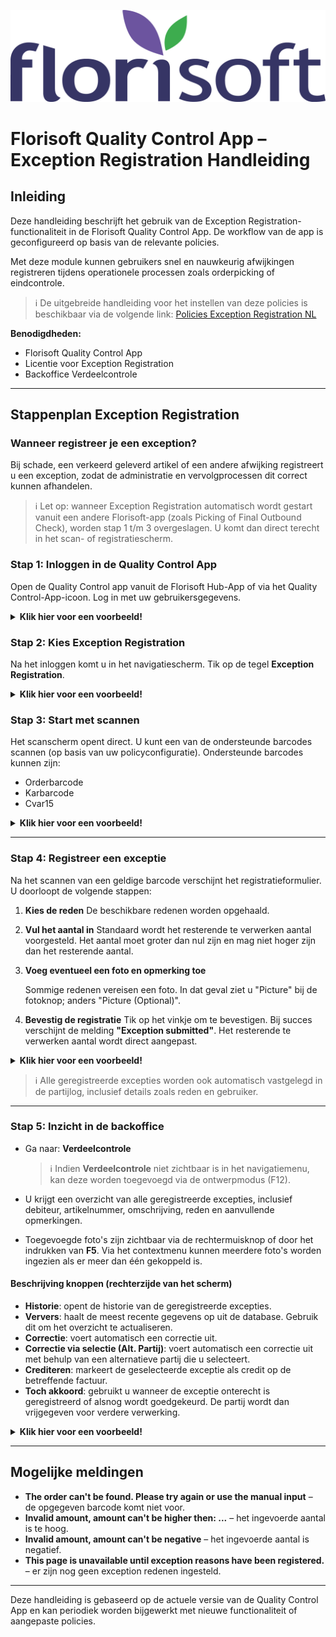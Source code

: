 ![Florisoft logo](https://raw.githubusercontent.com/florisoft/User.Manuals/main/fslogo.png)

# Florisoft Quality Control App – Exception Registration Handleiding

## Inleiding

Deze handleiding beschrijft het gebruik van de Exception Registration-functionaliteit in de Florisoft Quality Control App.
De workflow van de app is geconfigureerd op basis van de relevante policies.

Met deze module kunnen gebruikers snel en nauwkeurig afwijkingen registreren tijdens operationele processen zoals orderpicking of eindcontrole.

> ℹ️ De uitgebreide handleiding voor het instellen van deze policies is beschikbaar via de volgende link: [Policies Exception Registration NL](https://github.com/florisoft/User.Manuals/blob/main/CLOUD%20APPLICATIONS/Apps%20Android/App%20Quality%20Control/Exception%20Registration/Policies%20Exception%20Registration%20NL.md)

**Benodigdheden:**

* Florisoft Quality Control App
* Licentie voor Exception Registration
* Backoffice Verdeelcontrole

---

## Stappenplan Exception Registration

### Wanneer registreer je een exception?

Bij schade, een verkeerd geleverd artikel of een andere afwijking registreert u een exception, zodat de administratie en vervolgprocessen dit correct kunnen afhandelen.

> ℹ️ Let op: wanneer Exception Registration automatisch wordt gestart vanuit een andere Florisoft-app (zoals Picking of Final Outbound Check), worden stap 1 t/m 3 overgeslagen. U komt dan direct terecht in het scan- of registratiescherm.

### Stap 1: Inloggen in de Quality Control App

Open de Quality Control app vanuit de Florisoft Hub-App of via het Quality Control-App-icoon. Log in met uw gebruikersgegevens. 

<details><summary><b>Klik hier voor een voorbeeld!</b></summary><img src="Media/Doorloop/1.png"></details>

### Stap 2: Kies Exception Registration

Na het inloggen komt u in het navigatiescherm. Tik op de tegel **Exception Registration**.

<details><summary><b>Klik hier voor een voorbeeld!</b></summary><img src="Media/Doorloop/2.png"></details>

### Stap 3: Start met scannen

Het scanscherm opent direct. U kunt een van de ondersteunde barcodes scannen (op basis van uw policyconfiguratie).
Ondersteunde barcodes kunnen zijn:

* Orderbarcode
* Karbarcode
* Cvar15

<details><summary><b>Klik hier voor een voorbeeld!</b></summary><img src="Media/Doorloop/3.png"></details>

---

### Stap 4: Registreer een exceptie

Na het scannen van een geldige barcode verschijnt het registratieformulier. U doorloopt de volgende stappen:

1. **Kies de reden**
   De beschikbare redenen worden opgehaald.

2. **Vul het aantal in**
   Standaard wordt het resterende te verwerken aantal voorgesteld.
   Het aantal moet groter dan nul zijn en mag niet hoger zijn dan het resterende aantal.

3. **Voeg eventueel een foto en opmerking toe**

   Sommige redenen vereisen een foto. In dat geval ziet u "Picture" bij de fotoknop; anders "Picture (Optional)".

4. **Bevestig de registratie**
   Tik op het vinkje om te bevestigen. Bij succes verschijnt de melding **"Exception submitted"**.
   Het resterende te verwerken aantal wordt direct aangepast.

<details><summary><b>Klik hier voor een voorbeeld!</b></summary><img src="Media/Doorloop/4.png"></details>

> ℹ️ Alle geregistreerde excepties worden ook automatisch vastgelegd in de partijlog, inclusief details zoals reden en gebruiker.

---

### Stap 5: Inzicht in de backoffice
- Ga naar: **Verdeelcontrole**
    
    > ℹ️ Indien **Verdeelcontrole** niet zichtbaar is in het navigatiemenu, kan deze worden toegevoegd via de ontwerpmodus (F12).
    
- U krijgt een overzicht van alle geregistreerde excepties, inclusief debiteur, artikelnummer, omschrijving, reden en aanvullende opmerkingen.
    
- Toegevoegde foto's zijn zichtbaar via de rechtermuisknop of door het indrukken van **F5**. Via het contextmenu kunnen meerdere foto's worden ingezien als er meer dan één gekoppeld is.
    
#### Beschrijving knoppen (rechterzijde van het scherm)

- **Historie**: opent de historie van de geregistreerde excepties.
- **Ververs**: haalt de meest recente gegevens op uit de database. Gebruik dit om het overzicht te actualiseren.
- **Correctie**: voert automatisch een correctie uit. 
- **Correctie via selectie (Alt. Partij)**: voert automatisch een correctie uit met behulp van een alternatieve partij die u selecteert.
- **Crediteren**: markeert de geselecteerde exceptie als credit op de betreffende factuur.
- **Toch akkoord**: gebruikt u wanneer de exceptie onterecht is geregistreerd of alsnog wordt goedgekeurd. De partij wordt dan vrijgegeven voor verdere verwerking.

<details><summary><b>Klik hier voor een voorbeeld!</b></summary><img src="Media/Doorloop/5.png"></details>

---

## Mogelijke meldingen

* **The order can't be found. Please try again or use the manual input** – de opgegeven barcode komt niet voor.
* **Invalid amount, amount can't be higher then: ...** – het ingevoerde aantal is te hoog.
* **Invalid amount, amount can't be negative** – het ingevoerde aantal is negatief.
* **This page is unavailable until exception reasons have been registered.** – er zijn nog geen exception redenen ingesteld.

---

Deze handleiding is gebaseerd op de actuele versie van de Quality Control App en kan periodiek worden bijgewerkt met nieuwe functionaliteit of aangepaste policies.